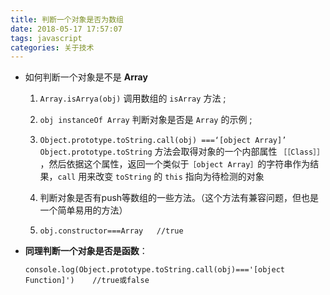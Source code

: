 ```yaml
---
title: 判断一个对象是否为数组
date: 2018-05-17 17:57:07
tags: javascript
categories: 关于技术
---
```


* 如何判断一个对象是不是 **Array**

	1. `Array.isArrya(obj)` 调用数组的 `isArray` 方法 ;

	2. `obj instanceOf Array` 判断对象是否是 `Array` 的示例 ;

	3. `Object.prototype.toString.call(obj) ===‘[object Array]’`
   	   `Object.prototype.toString` 方法会取得对象的一个内部属性 `［［Class］］` ，然后依据这个属性，返回一个类似于`［object Array］`的字符串作为结果，`call` 用来改变 `toString` 的 `this` 指向为待检测的对象

	4. 判断对象是否有push等数组的一些方法。（这个方法有兼容问题，但也是一个简单易用的方法）
    
	5. `obj.constructor===Array   //true`

* **同理判断一个对象是否是函数**：

	`console.log(Object.prototype.toString.call(obj)==='[object Function]')    //true或false`

